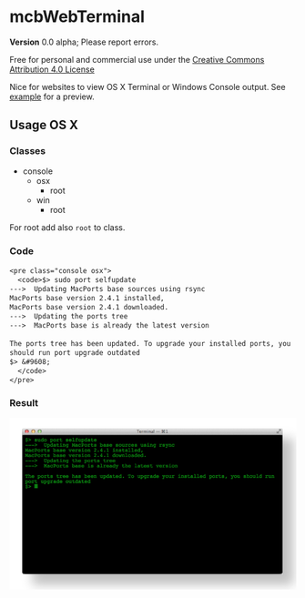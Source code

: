 mcbWebTerminal
==============================================================================================

**Version** 0.0 alpha; Please report errors.

Free for personal and commercial use under the
[Creative Commons Attribution 4.0 License](https://creativecommons.org/licenses/by/4.0/)

Nice for websites to view OS X Terminal or Windows Console output. See
[example](https://htmlpreview.github.io/?https://github.com/mcbSolutions/mcbWebTerminal/blob/master/example.html)
for a preview.

Usage OS X
----------------------------------------------------------------------------------------------

### Classes

+ console
    + osx
        + root
    + win
        + root


For root add also `root` to class.

### Code
    <pre class="console osx">
      <code>$> sudo port selfupdate
    --->  Updating MacPorts base sources using rsync
    MacPorts base version 2.4.1 installed,
    MacPorts base version 2.4.1 downloaded.
    --->  Updating the ports tree
    --->  MacPorts base is already the latest version

    The ports tree has been updated. To upgrade your installed ports, you should run port upgrade outdated
    $> &#9608;
      </code>
    </pre>


### Result

![Preview](README.png)
